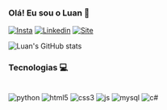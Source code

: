 ### Olá! Eu sou o Luan 👋
 
[![Insta](https://img.shields.io/badge/Instagram-E4405F?style=for-the-badge&logo=instagram&logoColor=white)](https://www.instagram.com/luangoularte_/)
[![Linkedin](https://img.shields.io/badge/LinkedIn-0077B5?style=for-the-badge&logo=linkedin&logoColor=white)](https://www.linkedin.com/in/luangoularte/)
[![Site](https://img.shields.io/website?label=Portfólio&style=for-the-badge&url=https://sujeitoprogramador.com/)](https://luangoularte.github.io/portfolio/)

![Luan's GitHub stats](https://github-readme-stats.vercel.app/api?username=luangoularte&show_icons=true&theme=tokyonight)



### Tecnologias 💻

<div style="display: inline_block"><br/>
    <img align="center" alt="python" src="https://img.shields.io/badge/Python-14354C?style=for-the-badge&logo=python&logoColor=white"/>
    <img align="center" alt="html5" src="https://img.shields.io/badge/HTML5-E34F26?style=for-the-badge&logo=html5&logoColor=whitee"/>
    <img align="center" alt="css3" src="https://img.shields.io/badge/CSS3-1572B6?style=for-the-badge&logo=css3&logoColor=white"/>
    <img align="center" alt="js" src="https://img.shields.io/badge/JavaScript-F7DF1E?style=for-the-badge&logo=javascript&logoColor=black"/>
    <img align="center" alt="mysql" src="https://img.shields.io/badge/MySQL-00000F?style=for-the-badge&logo=mysql&logoColor=white"/>
    <img align="center" alt="c#" src="https://img.shields.io/badge/C%23-239120?style=for-the-badge&logo=c-sharp&logoColor=white"/>
</div>
